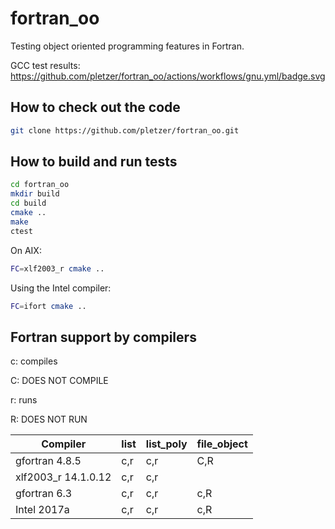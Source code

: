 # fortran_oo

Testing object oriented programming features in Fortran.

GCC test results:
https://github.com/pletzer/fortran_oo/actions/workflows/gnu.yml/badge.svg

## How to check out the code

```bash
git clone https://github.com/pletzer/fortran_oo.git
```

## How to build and run tests

```bash
cd fortran_oo
mkdir build
cd build
cmake ..
make
ctest
```

On AIX:

```bash
FC=xlf2003_r cmake ..
```

Using the Intel compiler:

```bash
FC=ifort cmake ..
```

## Fortran support by compilers

  c: compiles

  C: DOES NOT COMPILE

  r: runs

  R: DOES NOT RUN

| Compiler            | list  | list_poly | file_object |
|---------------------|-------|-----------|--------------
| gfortran 4.8.5      | c,r   | c,r       |  C,R        |
| xlf2003_r 14.1.0.12 | c,r   | c,r       |             |
| gfortran 6.3        | c,r   | c,r       |  c,R        |
| Intel 2017a         | c,r   | c,r       |  c,R        |

